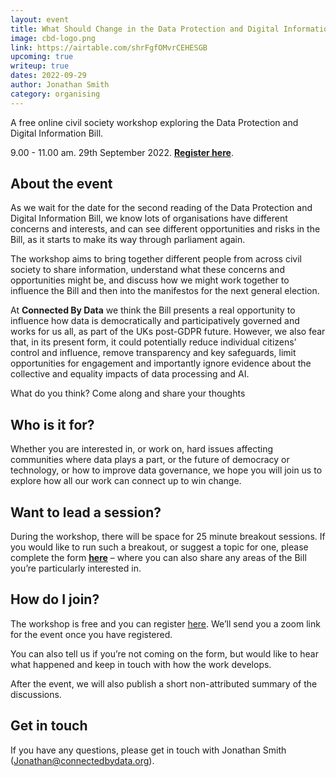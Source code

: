 ```yaml
---
layout: event
title: What Should Change in the Data Protection and Digital Information Bill?
image: cbd-logo.png
link: https://airtable.com/shrFgfOMvrCEHESGB
upcoming: true
writeup: true
dates: 2022-09-29
author: Jonathan Smith
category: organising
---
```


A free online civil society workshop exploring the Data Protection and Digital Information Bill.

9.00 - 11.00 am. 29th September 2022. **[Register here](https://airtable.com/shrFgfOMvrCEHESGB)**.

<!--more-->

## About the event

As we wait for the date for the second reading of the Data Protection and Digital Information Bill, we know lots of organisations have different concerns and interests, and can see different opportunities and risks in the Bill, as it starts to make its way through parliament again.

The workshop aims to bring together different people from across civil society to share information, understand what these concerns and opportunities might be, and discuss how we might work together to influence the Bill and then into the manifestos for the next general election.

At **Connected By Data** we think the Bill presents a real opportunity to influence how data is democratically and participatively governed and works for us all, as part of the UKs post-GDPR future. However, we also fear that, in its present form, it could potentially reduce individual citizens’ control and influence, remove transparency and key safeguards, limit opportunities for engagement and importantly ignore evidence about the collective and equality impacts of data processing and AI.

What do you think? Come along and share your thoughts


## Who is it for?

Whether you are interested in, or work on, hard issues affecting communities where data plays a part, or the future of democracy or technology, or how to improve data governance, we hope you will join us to explore how all our work can connect up to win change.

## Want to lead a session?

During the workshop, there will be space for 25 minute breakout sessions. If you would like to run such a breakout, or suggest a topic for one, please complete the form **[here](https://airtable.com/shrFgfOMvrCEHESGB)** – where you can also share any areas of the Bill you’re particularly interested in.

## How do I join?

The workshop is free and you can register [here](https://airtable.com/shrFgfOMvrCEHESGB). We’ll send you a zoom link for the event once you have registered.

You can also tell us if you’re not coming on the form, but would like to hear what happened and keep in touch with how the work develops.

After the event, we will also publish a short non-attributed summary of the discussions.


## Get in touch

If you have any questions, please get in touch with Jonathan Smith ([Jonathan@connectedbydata.org](mailto:Jonathan@connectedbydata.org)).
